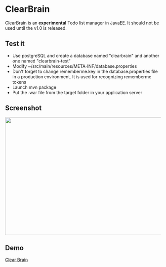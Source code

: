 ClearBrain
==========

ClearBrain is an **experimental** Todo list manager in JavaEE.
It should not be used until the v1.0 is released.

Test it
-------

* Use postgreSQL and create a database named "clearbrain" and another one named "clearbrain-test"
* Modify ~/src/main/resources/META-INF/database.properties
* Don't forget to change rememberme.key in the database.properties file in a production environment. It is used for recognizing rememberme tokens
* Launch mvn package
* Put the .war file from the target folder in your application server

Screenshot
----------

<img src="http://nilhcem.github.com/screenshots/clearbrain.png" width="840" height="380" />

Demo
----------
<a href="http://clearbrain.heroku.com">Clear Brain</a>
